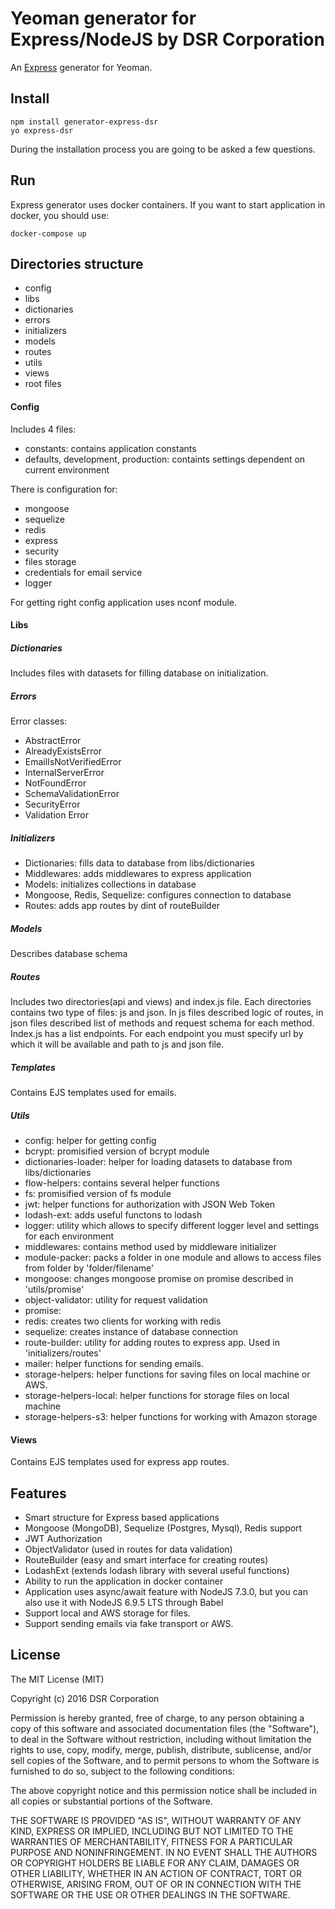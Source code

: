 # Yeoman generator for Express/NodeJS by DSR Corporation
An [Express](http://expressjs.com/) generator for Yeoman.

## Install

```
npm install generator-express-dsr
yo express-dsr
```
During the installation process you are going to be asked a few questions.

## Run
Express generator uses docker containers. If you want to start application in docker, you should use:
```
docker-compose up
```

## Directories structure

- config
- libs
 - dictionaries 
 - errors
 - initializers
 - models
 - routes
 - utils
- views 
- root files

#### Config
Includes 4 files:
- constants: contains application constants
- defaults, development, production: containts settings dependent on current environment

There is configuration for:
- mongoose
- sequelize
- redis
- express 
- security
- files storage
- credentials for email service
- logger

For getting right config application uses nconf module.

#### Libs
##### Dictionaries
Includes files with datasets for filling database on initialization.

##### Errors
Error classes:
- AbstractError
- AlreadyExistsError
- EmailIsNotVerifiedError
- InternalServerError
- NotFoundError
- SchemaValidationError
- SecurityError
- Validation Error

##### Initializers
- Dictionaries: fills data to database from libs/dictionaries
- Middlewares: adds middlewares to express application
- Models: initializes collections in database
- Mongoose, Redis, Sequelize: configures connection to database
- Routes: adds app routes by dint of routeBuilder

##### Models
Describes database schema

##### Routes
Includes two directories(api and views) and index.js file. Each directories contains two type of files: js and json.
In js files described logic of routes, in json files described list of methods and request schema for each method.
Index.js has a list endpoints. For each endpoint you must specify url by which it will be available and path to js and json file.

##### Templates
Contains EJS templates used for emails.

##### Utils
- config: helper for getting config
- bcrypt: promisified version of bcrypt module
- dictionaries-loader: helper for loading datasets to database from libs/dictionaries
- flow-helpers: contains several helper functions
- fs: promisified version of fs module
- jwt: helper functions for authorization with JSON Web Token
- lodash-ext: adds useful functons to lodash
- logger: utility which allows to specify different logger level and settings for each environment
- middlewares: contains method used by middleware initializer
- module-packer: packs a folder in one module and allows to access files from folder by 'folder/filename'
- mongoose: changes mongoose promise on promise described in 'utils/promise'
- object-validator: utility for request validation
- promise: 
- redis: creates two clients for working with redis
- sequelize: creates instance of database connection
- route-builder: utility for adding routes to express app. Used in 'initializers/routes'
- mailer: helper functions for sending emails.
- storage-helpers: helper functions for saving files on local machine or AWS.
- storage-helpers-local: helper functions for storage files on local machine
- storage-helpers-s3: helper functions for working with Amazon storage

#### Views
Contains EJS templates used for express app routes.

## Features
- Smart structure for Express based applications
- Mongoose (MongoDB), Sequelize (Postgres, Mysql), Redis support
- JWT Authorization
- ObjectValidator (used in routes for data validation)
- RouteBuilder (easy and smart interface for creating routes)
- LodashExt (extends lodash library with several useful functions)
- Ability to run the application in docker container
- Application uses async/await feature with NodeJS 7.3.0,
  but you can also use it with NodeJS 6.9.5 LTS through Babel
- Support local and AWS storage for files.
- Support sending emails via fake transport or AWS.


## License
The MIT License (MIT)

Copyright (c) 2016 DSR Corporation

Permission is hereby granted, free of charge, to any person obtaining a copy
of this software and associated documentation files (the "Software"), to deal
in the Software without restriction, including without limitation the rights
to use, copy, modify, merge, publish, distribute, sublicense, and/or sell
copies of the Software, and to permit persons to whom the Software is
furnished to do so, subject to the following conditions:

The above copyright notice and this permission notice shall be included in all
copies or substantial portions of the Software.

THE SOFTWARE IS PROVIDED "AS IS", WITHOUT WARRANTY OF ANY KIND, EXPRESS OR
IMPLIED, INCLUDING BUT NOT LIMITED TO THE WARRANTIES OF MERCHANTABILITY,
FITNESS FOR A PARTICULAR PURPOSE AND NONINFRINGEMENT. IN NO EVENT SHALL THE
AUTHORS OR COPYRIGHT HOLDERS BE LIABLE FOR ANY CLAIM, DAMAGES OR OTHER
LIABILITY, WHETHER IN AN ACTION OF CONTRACT, TORT OR OTHERWISE, ARISING FROM,
OUT OF OR IN CONNECTION WITH THE SOFTWARE OR THE USE OR OTHER DEALINGS IN THE
SOFTWARE.

